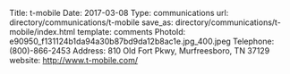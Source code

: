 Title:          t-mobile
Date:           2017-03-08
Type:           communications
url:            directory/communications/t-mobile
save_as:        directory/communications/t-mobile/index.html
template:       comments
PhotoId:        e90950_f131124b1da94a30b87bd9da12b8ac1e.jpg_400.jpeg
Telephone:      (800)-866-2453
Address:        810 Old Fort Pkwy, Murfreesboro, TN 37129
website:        http://www.t-mobile.com/
